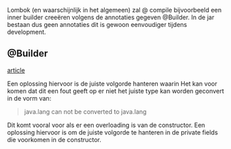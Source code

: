 Lombok (en waarschijnlijk in het algemeen) zal @ compile bijvoorbeeld een inner builder creeëren 
volgens de annotaties gegeven @Builder.
In de jar bestaan dus geen annotaties dit is gewoon eenvoudiger tijdens development. 

## @Builder
[article](https://github.com/projectlombok/lombok/issues/1807)

Een oplossing hiervoor is de juiste volgorde hanteren waarin 
Het kan voor komen dat dit een fout geeft op er niet het juiste type kan worden geconvert in de vorm van: 
> java.lang<String> can not be converted to java.lang<Integer> 

Dit komt vooral voor als er een overloading is van de constructor. 
Een oplossing hiervoor is om de juiste volgorde te hanteren in de private fields die
voorkomen in de constructor.